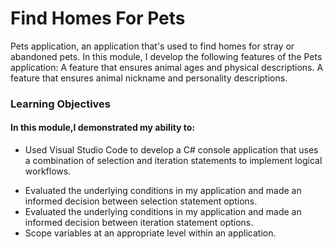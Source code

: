 # Find Homes For Pets
Pets application, an application that's used to find homes for stray or abandoned pets. In this module, I develop the following features of the Pets application:  A feature that ensures animal ages and physical descriptions. A feature that ensures animal nickname and personality descriptions.

### Learning Objectives
#### In this module,I demonstrated my ability to:

- Used Visual Studio Code to develop a C# console application that uses a combination of selection and iteration statements to implement logical workflows.
* Evaluated the underlying conditions in my application and made an informed decision between selection statement options.
* Evaluated the underlying conditions in my application and made an informed decision between iteration statement options.
* Scope variables at an appropriate level within an application.
